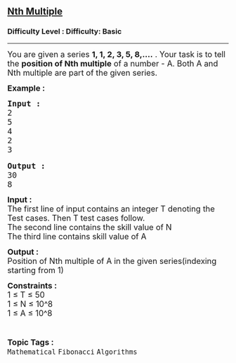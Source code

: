 <h2><a href="https://www.geeksforgeeks.org/problems/nth-multiple/1?page=1&difficulty=Basic&status=attempted&sortBy=accuracy">Nth Multiple</a></h2><h3>Difficulty Level : Difficulty: Basic</h3><hr><div class="problems_problem_content__Xm_eO"><p><span style="font-size:18px">You are given a series <strong>1, 1, 2, 3, 5, 8,....</strong> . Your task is to tell the <strong>position of Nth multiple</strong> of a number - A. Both A and Nth multiple are part of the given series.&nbsp;</span></p>

<p><span style="font-size:18px"><strong>Example :&nbsp;</strong></span></p>

<pre><span style="font-size:18px"><strong>Input : </strong>
2
5
4
2
3</span>

<span style="font-size:18px"><strong>Output : </strong>
30
8</span></pre>

<p><span style="font-size:18px"><strong>Input :&nbsp;</strong><br>
The first line of input contains an integer T denoting the Test cases. Then T test cases follow.&nbsp;<br>
The second line contains the skill value of N<br>
The third line contains skill value of A</span></p>

<p><span style="font-size:18px"><strong>Output :&nbsp;</strong><br>
Position of Nth multiple of A in the given series(indexing starting from 1)</span></p>

<p><span style="font-size:18px"><strong>Constraints :</strong><br>
1 ≤ T ≤ 50<br>
1 ≤ N ≤ 10^8<br>
1 ≤ A ≤ 10^8</span></p>
</div><br><p><span style=font-size:18px><strong>Topic Tags : </strong><br><code>Mathematical</code>&nbsp;<code>Fibonacci</code>&nbsp;<code>Algorithms</code>&nbsp;